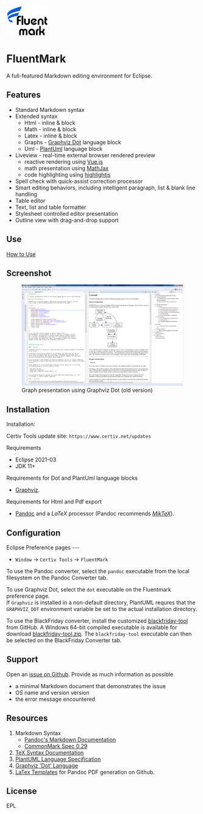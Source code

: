 <img src="./doc/Logo110x80.png">

# FluentMark

A full-featured Markdown editing environment for Eclipse.

## Features 

+ Standard Markdown syntax 
+ Extended syntax
	+ Html - inline & block
	+ Math - inline & block
	+ Latex - inline & block
	+ Graphs - [Graphviz Dot](http://www.graphviz.org/) language block
	+ Uml - [PlantUml](http://www.graphviz.org/) language block 
+ Liveview - real-time external browser rendered preview
    - reactive rendering using [Vue.js](https://vuejs.org/)
    - math presentation using [MathJax](https://www.mathjax.org/)
    - code highlighting using [highlightjs](https://highlightjs.org/)
+ Spell check with quick-assist correction processor
+ Smart editing behaviors, including intelligent paragraph, list & blank line handling
+ Table editor
+ Text, list and table formatter
+ Stylesheet controlled editor presentation
+ Outline view with drag-and-drop support

## Use

[How to Use](https://github.com/grosenberg/Fluentmark/blob/master/doc/Use.md)

## Screenshot

<figure>
	<a href="https://github.com/grosenberg/Fluentmark/blob/master/doc/ScreenShot.png" target="_blank">
		<img src="./doc/ScreenShot.png" width=600>
	</a>
  <figcaption>Graph presentation using Graphviz Dot (old version)</figcaption>
</figure>


## Installation 

Installation:

Certiv Tools update site: `https://www.certiv.net/updates`

Requirements

- Eclipse 2021-03
- JDK 11+

Requirements for Dot and PlantUml language blocks

- [Graphviz](http://www.graphviz.org/download.php). 


Requirements for Html and Pdf export

- [Pandoc](https://pandoc.org) and a _LaTeX_ processor (Pandoc recommends [*MikTeX*](https://miktex.org/)).


## Configuration

Eclipse Preference pages ---

- `Window` -> `Certiv Tools` -> `FluentMark`

To use the Pandoc converter, select the `pandoc` executable from the local filesystem 
on the Pandoc Converter tab. 

To use Graphviz Dot, select the `dot` executable on the Fluentmark preference page.  
If `Graphviz` is installed in a non-default directory, PlantUML requres that the 
`GRAPHVIZ_DOT` environment variable be set to the actual installation directory.

To use the BlackFriday converter, install the customized 
[blackfriday-tool](https://github.com/grosenberg/blackfriday-tool) from GitHub. 
A Windows 64-bit compiled executable is available for download
[blackfriday-tool.zip](http://www.certiv.net/updates/net.certiv.fluentmark.site/blackfriday-tool.zip). 
The `blackfriday-tool` executable can then be selected on the BlackFriday Converter tab.


## Support

Open an [issue on Github](https://github.com/grosenberg/fluentmark/issues). Provide 
as much information as possible

- a minimal Markdown document that demonstrates the issue 
- OS name and version version 
- the error message encountered 

## Resources

1. Markdown Syntax
    - [Pandoc's Markdown Documentation](https://pandoc.org/MANUAL.html#pandocs-markdown)
    - [CommonMark Spec 0.29](https://spec.commonmark.org/0.29/)
1. [TeX Syntax Documentation](https://www.onemathematicalcat.org/MathJaxDocumentation/TeXSyntax.htm)
1. [PlantUML Language Specification](https://plantuml.com/sitemap-language-specification)
1. [Graphviz 'Dot' Language](http://www.graphviz.org/pdf/dot.1.pdf)
1. [LaTex Templates](https://github.com/topics/latex-template "Latex Templates") for Pandoc PDF generation on Github.

## License

EPL 


